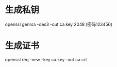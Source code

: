 # 生成私钥
openssl genrsa -des3 -out ca.key 2048 (密码123456)
# 生成证书
openssl req -new -key ca.key -out ca.crt